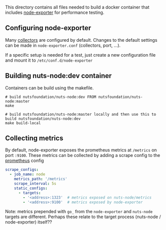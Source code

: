 This directory contains all files needed to build a docker container that includes [node-exporter](https://github.com/prometheus/node_exporter) for performance testing.

## Configuring node-exporter
Many [collectors](https://github.com/prometheus/node_exporter#collectors) are configured by default. 
Changes to the default settings can be made in `node-exporter.conf` (collectors, port, ...).

If a specific setup is needed for a test, just create a new configuration file and mount it to `/etc/conf.d/node-exporter` 

## Building nuts-node:dev container
Containers can be build using the makefile.
```shell
# build nutsfoundation/nuts-node:dev FROM nutsfoundation/nuts-node:master
make

# build nutsfoundation/nuts-node:master locally and then use this to build nutsfoundation/nuts-node:dev
make build-local
```

## Collecting metrics
By default, node-exporter exposes the prometheus metrics at `/metrics` on port `:9100`.
These metrics can be collected by adding a scrape config to the [prometheus](https://prometheus.io/docs/guides/node-exporter/) config
```yaml
scrape_configs:
  - job_name: node
    metrics_path: '/metrics'
    scrape_interval: 5s
    static_configs:
      - targets: 
        - '<address>:1323'  # metrics exposed on nuts-node/metrics
        - '<address>:9100'  # metrics exposed by node-exporter
```

Note: metrics prepended with `go_` from the `node-exporter` and `nuts-node` targets are different. 
Perhaps these relate to the target process (nuts-node / node-exporter) itself??

